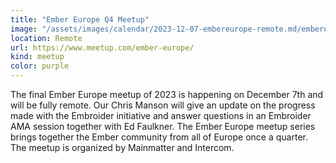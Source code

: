 ```yaml
---
title: "Ember Europe Q4 Meetup"
image: "/assets/images/calendar/2023-12-07-embereurope-remote.md/embereurope.png"
location: Remote
url: https://www.meetup.com/ember-europe/
kind: meetup
color: purple
---
```


The final Ember Europe meetup of 2023 is happening on December 7th and will be
fully remote. Our Chris Manson will give an update on the progress made with the Embroider
initiative and answer questions in an Embroider AMA session together with Ed Faulkner. The Ember Europe meetup series brings together the Ember
community from all of Europe once a quarter. The meetup is organized by
Mainmatter and Intercom.
